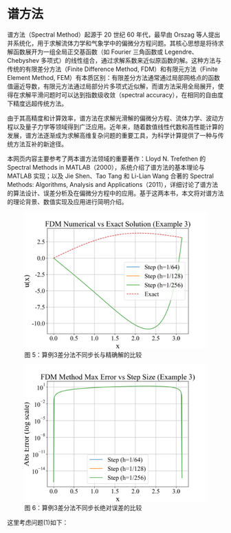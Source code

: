 # 谱方法

谱方法（Spectral Method）起源于 20 世纪 60 年代，最早由 Orszag 等人提出并系统化，用于求解流体力学和气象学中的偏微分方程问题。其核心思想是将待求解函数展开为一组全局正交基函数（如 Fourier 三角函数或 Legendre、Chebyshev 多项式）的线性组合，通过求解系数来近似原函数的解。这种方法与传统的有限差分方法（Finite Difference Method, FDM）和有限元方法（Finite Element Method, FEM）有本质区别：有限差分方法通常通过局部网格点的函数值逼近导数，有限元方法通过局部分片多项式近似解，而谱方法采用全局展开，使得在求解平滑问题时可以达到指数级收敛（spectral accuracy），在相同的自由度下精度远超传统方法。

由于其高精度和计算效率，谱方法在求解光滑解的偏微分方程、流体力学、波动方程以及量子力学等领域得到广泛应用。近年来，随着数值线性代数和高性能计算的发展，谱方法逐渐成为求解高维复杂问题的重要工具，为科学计算提供了一种与传统方法互补的新途径。

本网页内容主要参考了两本谱方法领域的重要著作：Lloyd N. Trefethen 的 Spectral Methods in MATLAB（2000），系统介绍了谱方法的基本理论与 MATLAB 实现；以及 Jie Shen、Tao Tang 和 Li-Lian Wang 合著的 Spectral Methods: Algorithms, Analysis and Applications（2011），详细讨论了谱方法的算法设计、误差分析及在偏微分方程中的应用。基于这两本书，本文将对谱方法的理论背景、数值实现及应用进行简明介绍。

<div style={{ display: 'flex', justifyContent: 'center', gap: '2%', marginTop: '10px' }}>
  <figure style={{ width: '49%', textAlign: 'center', margin: 0 }}>
    <img
      src="https://github.com/FEMATHS/Example/blob/main/ch3/example1/example3_1.png?raw=true"
      alt="Adams-Bashforth方法数值解比较"
      style={{ width: '100%' }}
    />
    <figcaption style={{ fontSize: '90%', color: 'black', fontStyle: 'Times New Roman', marginTop: '4px' }}>
      图 5：算例3差分法不同步长与精确解的比较
    </figcaption>
  </figure>
  <figure style={{ width: '49%', textAlign: 'center', margin: 0 }}>
    <img
      src="https://github.com/FEMATHS/Example/blob/main/ch3/example1/example3_2.png?raw=true"
      alt="Adams-Moulton方法数值解比较"
      style={{ width: '100%' }}
    />
    <figcaption style={{ fontSize: '90%', color: 'black', fontStyle: 'Times New Roman', marginTop: '4px' }}>
      图 6：算例3差分法不同步长绝对误差的比较
    </figcaption>
  </figure>
</div>

这里考虑问题(1)如下：
